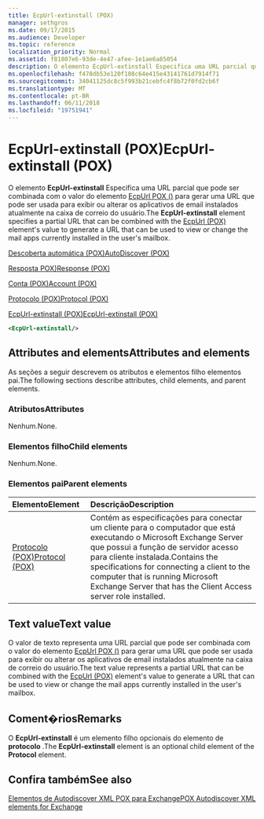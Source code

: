 ```yaml
---
title: EcpUrl-extinstall (POX)
manager: sethgros
ms.date: 09/17/2015
ms.audience: Developer
ms.topic: reference
localization_priority: Normal
ms.assetid: f81807e6-93de-4e47-afee-1e1ae6a85054
description: O elemento EcpUrl-extinstall Especifica uma URL parcial que pode ser combinada com o valor do elemento EcpUrl POX () para gerar uma URL que pode ser usada para exibir ou alterar os aplicativos de email instalados atualmente na caixa de correio do usuário.
ms.openlocfilehash: f478db53e120f108c64e415e43141761d7914f71
ms.sourcegitcommit: 34041125dc8c5f993b21cebfc4f8b72f0fd2cb6f
ms.translationtype: MT
ms.contentlocale: pt-BR
ms.lasthandoff: 06/11/2018
ms.locfileid: "19751941"
---
```

# <a name="ecpurl-extinstall-pox"></a><span data-ttu-id="22445-103">EcpUrl-extinstall (POX)</span><span class="sxs-lookup"><span data-stu-id="22445-103">EcpUrl-extinstall (POX)</span></span>

<span data-ttu-id="22445-104">O elemento **EcpUrl-extinstall** Especifica uma URL parcial que pode ser combinada com o valor do elemento [EcpUrl POX ()](ecpurl-pox.md) para gerar uma URL que pode ser usada para exibir ou alterar os aplicativos de email instalados atualmente na caixa de correio do usuário.</span><span class="sxs-lookup"><span data-stu-id="22445-104">The **EcpUrl-extinstall** element specifies a partial URL that can be combined with the [EcpUrl (POX)](ecpurl-pox.md) element's value to generate a URL that can be used to view or change the mail apps currently installed in the user's mailbox.</span></span> 
  
[<span data-ttu-id="22445-105">Descoberta automática (POX)</span><span class="sxs-lookup"><span data-stu-id="22445-105">AutoDiscover (POX)</span></span>](autodiscover-pox.md)
  
[<span data-ttu-id="22445-106">Resposta POX)</span><span class="sxs-lookup"><span data-stu-id="22445-106">Response (POX)</span></span>](response-pox.md)
  
[<span data-ttu-id="22445-107">Conta (POX)</span><span class="sxs-lookup"><span data-stu-id="22445-107">Account (POX)</span></span>](account-pox.md)
  
[<span data-ttu-id="22445-108">Protocolo (POX)</span><span class="sxs-lookup"><span data-stu-id="22445-108">Protocol (POX)</span></span>](protocol-pox.md)
  
[<span data-ttu-id="22445-109">EcpUrl-extinstall (POX)</span><span class="sxs-lookup"><span data-stu-id="22445-109">EcpUrl-extinstall (POX)</span></span>](ecpurl-extinstall-pox.md)
  
```XML
<EcpUrl-extinstall/>
```

## <a name="attributes-and-elements"></a><span data-ttu-id="22445-110">Attributes and elements</span><span class="sxs-lookup"><span data-stu-id="22445-110">Attributes and elements</span></span>

<span data-ttu-id="22445-111">As seções a seguir descrevem os atributos e elementos filho elementos pai.</span><span class="sxs-lookup"><span data-stu-id="22445-111">The following sections describe attributes, child elements, and parent elements.</span></span>
  
### <a name="attributes"></a><span data-ttu-id="22445-112">Atributos</span><span class="sxs-lookup"><span data-stu-id="22445-112">Attributes</span></span>

<span data-ttu-id="22445-113">Nenhum.</span><span class="sxs-lookup"><span data-stu-id="22445-113">None.</span></span>
  
### <a name="child-elements"></a><span data-ttu-id="22445-114">Elementos filho</span><span class="sxs-lookup"><span data-stu-id="22445-114">Child elements</span></span>

<span data-ttu-id="22445-115">Nenhum.</span><span class="sxs-lookup"><span data-stu-id="22445-115">None.</span></span>
  
### <a name="parent-elements"></a><span data-ttu-id="22445-116">Elementos pai</span><span class="sxs-lookup"><span data-stu-id="22445-116">Parent elements</span></span>

|<span data-ttu-id="22445-117">**Elemento**</span><span class="sxs-lookup"><span data-stu-id="22445-117">**Element**</span></span>|<span data-ttu-id="22445-118">**Descrição**</span><span class="sxs-lookup"><span data-stu-id="22445-118">**Description**</span></span>|
|:-----|:-----|
|[<span data-ttu-id="22445-119">Protocolo (POX)</span><span class="sxs-lookup"><span data-stu-id="22445-119">Protocol (POX)</span></span>](protocol-pox.md) <br/> |<span data-ttu-id="22445-120">Contém as especificações para conectar um cliente para o computador que está executando o Microsoft Exchange Server que possui a função de servidor acesso para cliente instalada.</span><span class="sxs-lookup"><span data-stu-id="22445-120">Contains the specifications for connecting a client to the computer that is running Microsoft Exchange Server that has the Client Access server role installed.</span></span>  <br/> |
   
## <a name="text-value"></a><span data-ttu-id="22445-121">Text value</span><span class="sxs-lookup"><span data-stu-id="22445-121">Text value</span></span>

<span data-ttu-id="22445-122">O valor de texto representa uma URL parcial que pode ser combinada com o valor do elemento [EcpUrl POX ()](ecpurl-pox.md) para gerar uma URL que pode ser usada para exibir ou alterar os aplicativos de email instalados atualmente na caixa de correio do usuário.</span><span class="sxs-lookup"><span data-stu-id="22445-122">The text value represents a partial URL that can be combined with the [EcpUrl (POX)](ecpurl-pox.md) element's value to generate a URL that can be used to view or change the mail apps currently installed in the user's mailbox.</span></span> 
  
## <a name="remarks"></a><span data-ttu-id="22445-123">Coment�rios</span><span class="sxs-lookup"><span data-stu-id="22445-123">Remarks</span></span>

<span data-ttu-id="22445-124">O **EcpUrl-extinstall** é um elemento filho opcionais do elemento de **protocolo** .</span><span class="sxs-lookup"><span data-stu-id="22445-124">The **EcpUrl-extinstall** element is an optional child element of the **Protocol** element.</span></span> 
  
## <a name="see-also"></a><span data-ttu-id="22445-125">Confira também</span><span class="sxs-lookup"><span data-stu-id="22445-125">See also</span></span>



[<span data-ttu-id="22445-126">Elementos de Autodiscover XML POX para Exchange</span><span class="sxs-lookup"><span data-stu-id="22445-126">POX Autodiscover XML elements for Exchange</span></span>](pox-autodiscover-xml-elements-for-exchange.md)


